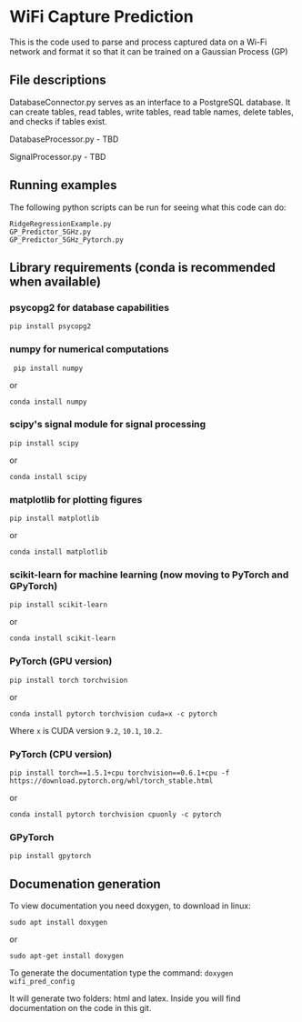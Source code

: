 # WiFi Capture Prediction

This is the code used to parse and process captured data on a Wi-Fi network and format it so that it can be trained on a Gaussian Process (GP)

## File descriptions

DatabaseConnector.py serves as an interface to a PostgreSQL database. It can create tables, read tables, write tables, read table names, delete tables, and checks if tables exist.

DatabaseProcessor.py - TBD

SignalProcessor.py - TBD

## Running examples

The following python scripts can be run for seeing what this code can do:

    RidgeRegressionExample.py
    GP_Predictor_5GHz.py
    GP_Predictor_5GHz_Pytorch.py

## Library requirements (conda is recommended when available)

### psycopg2 for database capabilities

    pip install psycopg2

### numpy for numerical computations

     pip install numpy

or

    conda install numpy
 
### scipy's signal module for signal processing

    pip install scipy

or

    conda install scipy

### matplotlib for plotting figures

    pip install matplotlib

or

    conda install matplotlib

### scikit-learn for machine learning (now moving to PyTorch and GPyTorch)

    pip install scikit-learn

or
    
    conda install scikit-learn

### PyTorch (GPU version)

    pip install torch torchvision

or

    conda install pytorch torchvision cuda=x -c pytorch

Where `x` is CUDA version `9.2`, `10.1`, `10.2`.

### PyTorch (CPU version)

    pip install torch==1.5.1+cpu torchvision==0.6.1+cpu -f https://download.pytorch.org/whl/torch_stable.html

or

    conda install pytorch torchvision cpuonly -c pytorch

### GPyTorch

    pip install gpytorch

## Documenation generation

To view documentation you need doxygen, to download in linux:

    sudo apt install doxygen

or

    sudo apt-get install doxygen

To generate the documentation type the command: `doxygen wifi_pred_config`

It will generate two folders: html and latex. Inside you will find documentation on the code in this git.
